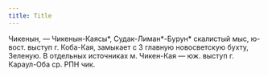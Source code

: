 ```yaml
---
title: Title
---
```


Чикенын, — Чикенын-Каясы*, Судак-Лиман*-Бурун* скалистый мыс, ю-вост. выступ г.
Коба-Кая, замыкает с З главную новосветскую бухту, Зеленую. В отдельных
источниках м. Чикен-Кая — юж. выступ г. Караул-Оба ср. РПН чик.
